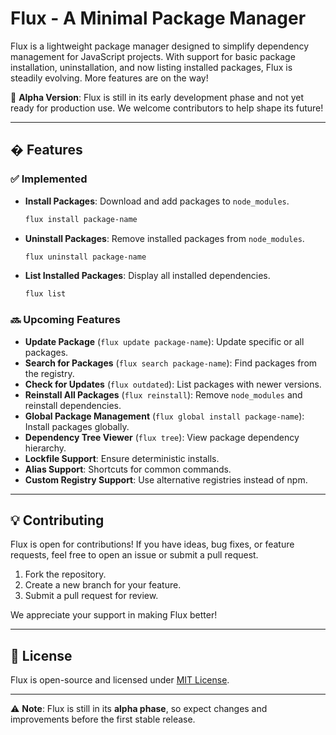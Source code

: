 # Flux - A Minimal Package Manager

Flux is a lightweight package manager designed to simplify dependency management for JavaScript projects. With support for basic package installation, uninstallation, and now listing installed packages, Flux is steadily evolving. More features are on the way!

🚧 **Alpha Version**: Flux is still in its early development phase and not yet ready for production use. We welcome contributors to help shape its future!

---

## � Features

### ✅ Implemented

-   **Install Packages**: Download and add packages to `node_modules`.

    ```sh
    flux install package-name
    ```

-   **Uninstall Packages**: Remove installed packages from `node_modules`.

    ```sh
    flux uninstall package-name
    ```

-   **List Installed Packages**: Display all installed dependencies.

    ```sh
    flux list
    ```

### 🔜 Upcoming Features

-   **Update Package** (`flux update package-name`): Update specific or all packages.
-   **Search for Packages** (`flux search package-name`): Find packages from the registry.
-   **Check for Updates** (`flux outdated`): List packages with newer versions.
-   **Reinstall All Packages** (`flux reinstall`): Remove `node_modules` and reinstall dependencies.
-   **Global Package Management** (`flux global install package-name`): Install packages globally.
-   **Dependency Tree Viewer** (`flux tree`): View package dependency hierarchy.
-   **Lockfile Support**: Ensure deterministic installs.
-   **Alias Support**: Shortcuts for common commands.
-   **Custom Registry Support**: Use alternative registries instead of npm.

---

## 💡 Contributing

Flux is open for contributions! If you have ideas, bug fixes, or feature requests, feel free to open an issue or submit a pull request.

1. Fork the repository.
2. Create a new branch for your feature.
3. Submit a pull request for review.

We appreciate your support in making Flux better!

---

## 📜 License

Flux is open-source and licensed under [MIT License](LICENSE).

---

⚠️ **Note**: Flux is still in its **alpha phase**, so expect changes and improvements before the first stable release.
